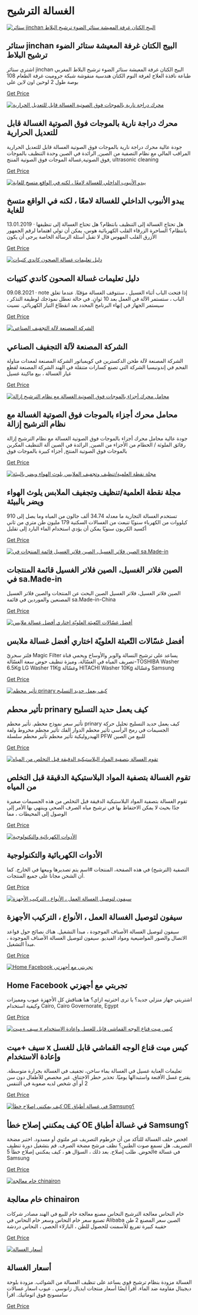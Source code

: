 # الغسالة الترشيح
<a href="https://mnn.zoosnet.net/LR/Chatpre.aspx?id=MNN94995150&p=https://vbl.co.za/" target="_blank">![ستائر jinchan البيج الكتان غرفة المعيشة ستائر الضوء ترشيح البلاط ](https://raw.githubusercontent.com/gcmcrusher/imgs/main/156.jpg)</a>
## ستائر jinchan البيج الكتان غرفة المعيشة ستائر الضوء ترشيح البلاط 
اشتري ستائر jinchan البيج الكتان غرفة المعيشة ستائر الضوء ترشيح البلاط المغربي طباعة نافذة العلاج لغرفة النوم الكتان هندسية منقوشة شبكة جروميت غرفة الطعام 108 بوصة طول 2 لوحين اون لاين على 
<a href="https://mnn.zoosnet.net/LR/Chatpre.aspx?id=MNN94995150&p=https://vbl.co.za/" target="_blank">Get Price</a>
<a href="https://mnn.zoosnet.net/LR/Chatpre.aspx?id=MNN94995150&p=https://vbl.co.za/" target="_blank">![محرك دراجة نارية بالموجات فوق الصوتية الغسالة قابل للتعديل الحرارية ](https://raw.githubusercontent.com/gcmcrusher/imgs/main/342.jpg)</a>
## محرك دراجة نارية بالموجات فوق الصوتية الغسالة قابل للتعديل الحرارية 
جودة عالية محرك دراجة نارية بالموجات فوق الصوتية الغسالة قابل للتعديل الحرارية المراقب المالي مع نظام التصفية من الصين, الرائدة في الصين وحدة التنظيف بالموجات فوق الصوتية,غسالة الموجات فوق الصوتية المنتج, ultrasonic cleaning 
<a href="https://mnn.zoosnet.net/LR/Chatpre.aspx?id=MNN94995150&p=https://vbl.co.za/" target="_blank">Get Price</a>
<a href="https://mnn.zoosnet.net/LR/Chatpre.aspx?id=MNN94995150&p=https://vbl.co.za/" target="_blank">![يبدو الأنبوب الداخلي للغسالة لامعًا ، لكنه في الواقع متسخ للغاية](https://raw.githubusercontent.com/gcmcrusher/imgs/main/783.jpg)</a>
## يبدو الأنبوب الداخلي للغسالة لامعًا ، لكنه في الواقع متسخ للغاية
13.01.2019 · هل تحتاج الغسالة إلى التنظيف بانتظام؟ هل تحتاج الغسالة إلى تنظيفها بانتظام؟ الساحرة الزرقاء القلب الكهربائية هوس، يمكن أن تولي اهتماما لرقم الجمهور الأزرق القلب المهوس قال لا تقبل أسئلة الرسالة الخاصة يرجى أن يكون 
<a href="https://mnn.zoosnet.net/LR/Chatpre.aspx?id=MNN94995150&p=https://vbl.co.za/" target="_blank">Get Price</a>
<a href="https://mnn.zoosnet.net/LR/Chatpre.aspx?id=MNN94995150&p=https://vbl.co.za/" target="_blank">![دليل تعليمات غسالة الصحون كاندي كتيبات](https://raw.githubusercontent.com/gcmcrusher/imgs/main/136.jpg)</a>
## دليل تعليمات غسالة الصحون كاندي كتيبات
09.08.2021 · note إذا فتحت الباب أثناء الغسيل ، ستتوقف الغسالة مؤقتًا. عندما تغلق الباب ، ستستمر الآلة في العمل بعد 10 ثوانٍ. في حالة تعطل نموذجك لوظيفة التذكر ، سيستمر الجهاز في إنهاء البرنامج المحدد بعد انقطاع التيار الكهربائي. نسيت 
<a href="https://mnn.zoosnet.net/LR/Chatpre.aspx?id=MNN94995150&p=https://vbl.co.za/" target="_blank">Get Price</a>
<a href="https://mnn.zoosnet.net/LR/Chatpre.aspx?id=MNN94995150&p=https://vbl.co.za/" target="_blank">![الشركة المصنعة لآلة التجفيف الصناعي](https://raw.githubusercontent.com/gcmcrusher/imgs/main/269.jpg)</a>
## الشركة المصنعة لآلة التجفيف الصناعي
الشركة المصنعة لآلة طحن الدكسترين في كويمباتور الشركة المصنعة لمعدات مناولة الفحم في إندونيسيا الشركة التي تصنع كسارات متنقلة في الهند الشركة المصنعة لقطع غيار الغسالة ، بيع ماكينة غسيل
<a href="https://mnn.zoosnet.net/LR/Chatpre.aspx?id=MNN94995150&p=https://vbl.co.za/" target="_blank">Get Price</a>
<a href="https://mnn.zoosnet.net/LR/Chatpre.aspx?id=MNN94995150&p=https://vbl.co.za/" target="_blank">![محامل محرك أجزاء بالموجات فوق الصوتية الغسالة مع نظام الترشيح إزالة ](https://raw.githubusercontent.com/gcmcrusher/imgs/main/755.jpg)</a>
## محامل محرك أجزاء بالموجات فوق الصوتية الغسالة مع نظام الترشيح إزالة 
جودة عالية محامل محرك أجزاء بالموجات فوق الصوتية الغسالة مع نظام الترشيح إزالة رقائق الملوثة / الحطام من الأجزاء من الصين, الرائدة في الصين آلة التنظيف المكربن بالموجات فوق الصوتية المنتج, أجزاء كبيرة بالموجات فوق 
<a href="https://mnn.zoosnet.net/LR/Chatpre.aspx?id=MNN94995150&p=https://vbl.co.za/" target="_blank">Get Price</a>
<a href="https://mnn.zoosnet.net/LR/Chatpre.aspx?id=MNN94995150&p=https://vbl.co.za/" target="_blank">![مجلة نقطة العلمية/تنظيف وتجفيف الملابس يلوث الهواء ويضر بالبيئة](https://raw.githubusercontent.com/gcmcrusher/imgs/main/788.jpg)</a>
## مجلة نقطة العلمية/تنظيف وتجفيف الملابس يلوث الهواء ويضر بالبيئة
تستخدم الغسالة التجارية ما معدله 34.74 ألف جالون من المياه وما يصل إلى 910 كيلووات من الكهرباء سنويًا تنبعث من الغسالات السكنية 179 مليون طن متري من ثاني أكسيد الكربون سنويًا يمكن أن يؤدي استخدام الماء البارد إلى تقليل 
<a href="https://mnn.zoosnet.net/LR/Chatpre.aspx?id=MNN94995150&p=https://vbl.co.za/" target="_blank">Get Price</a>
<a href="https://mnn.zoosnet.net/LR/Chatpre.aspx?id=MNN94995150&p=https://vbl.co.za/" target="_blank">![الصين فلاتر الغسيل، الصين فلاتر الغسيل قائمة المنتجات في sa.Made-in ](https://raw.githubusercontent.com/gcmcrusher/imgs/main/792.jpg)</a>
## الصين فلاتر الغسيل، الصين فلاتر الغسيل قائمة المنتجات في sa.Made-in 
الصين فلاتر الغسيل، فلاتر الغسيل الصين البحث عن المنتجات والصين فلاتر الغسيل المصنعين والموردين في قائمة sa.Made-in-China
<a href="https://mnn.zoosnet.net/LR/Chatpre.aspx?id=MNN94995150&p=https://vbl.co.za/" target="_blank">Get Price</a>
<a href="https://mnn.zoosnet.net/LR/Chatpre.aspx?id=MNN94995150&p=https://vbl.co.za/" target="_blank">![أفضل غسّالات التّعبئة العلويّة اختاري أفضل غسالة ملابس ](https://raw.githubusercontent.com/gcmcrusher/imgs/main/17.jpg)</a>
## أفضل غسّالات التّعبئة العلويّة اختاري أفضل غسالة ملابس 
فلتر سحريّ Magic Filter يساعد على ترشيح النسالة والوبر والأوساخ ويحمي قناة تصريف المياه في الغسّالة، وميزة تنظيف حوض سعة الغسّالة-TOSHIBA Washer 6.5Kg LG Washer 11Kg وغسّالة HITACHI Washer 10Kg وغسّالة Samsung 
<a href="https://mnn.zoosnet.net/LR/Chatpre.aspx?id=MNN94995150&p=https://vbl.co.za/" target="_blank">Get Price</a>
<a href="https://mnn.zoosnet.net/LR/Chatpre.aspx?id=MNN94995150&p=https://vbl.co.za/" target="_blank">![تأثير محطم prinary كيف يعمل حديد التسليح](https://raw.githubusercontent.com/gcmcrusher/imgs/main/688.jpg)</a>
## تأثير محطم prinary كيف يعمل حديد التسليح
تأثير سعر نموذج محطم. تأثير محطم prinary كيف يعمل حديد التسليح تحليل حركة الجسيمات في رمح الرأسي تأثير محطم الدوار الفك تأثير محطم مخروط ولفة الهيدروليكية تأثير محطم تأثير محطم سلسلة PFW للبيع من الصين
<a href="https://mnn.zoosnet.net/LR/Chatpre.aspx?id=MNN94995150&p=https://vbl.co.za/" target="_blank">Get Price</a>
<a href="https://mnn.zoosnet.net/LR/Chatpre.aspx?id=MNN94995150&p=https://vbl.co.za/" target="_blank">![تقوم الغسالة بتصفية المواد البلاستيكية الدقيقة قبل التخلص من المياه ](https://raw.githubusercontent.com/gcmcrusher/imgs/main/223.jpg)</a>
## تقوم الغسالة بتصفية المواد البلاستيكية الدقيقة قبل التخلص من المياه 
تقوم الغسالة بتصفية المواد البلاستيكية الدقيقة قبل التخلص من هذه الجسيمات صغيرة جدًا بحيث لا يمكن الاحتفاظ بها في ترشيح مياه الصرف الصحي وينتهي بها الأمر إلى الوصول إلى المحيطات ، مما 
<a href="https://mnn.zoosnet.net/LR/Chatpre.aspx?id=MNN94995150&p=https://vbl.co.za/" target="_blank">Get Price</a>
<a href="https://mnn.zoosnet.net/LR/Chatpre.aspx?id=MNN94995150&p=https://vbl.co.za/" target="_blank">![الأدوات الكهربائية والتكنولوجية](https://raw.githubusercontent.com/gcmcrusher/imgs/main/537.jpg)</a>
## الأدوات الكهربائية والتكنولوجية
التصفية (الترشيح) في هذه الصفحة، المنتجات #اسم يتم تصديرها وبيعها في الخارج. كما أن الشحن مجانا على جميع المنتجات.
<a href="https://mnn.zoosnet.net/LR/Chatpre.aspx?id=MNN94995150&p=https://vbl.co.za/" target="_blank">Get Price</a>
<a href="https://mnn.zoosnet.net/LR/Chatpre.aspx?id=MNN94995150&p=https://vbl.co.za/" target="_blank">![سيفون لتوصيل الغسالة العمل ، الأنواع ، التركيب  الأجهزة](https://raw.githubusercontent.com/gcmcrusher/imgs/main/96.jpg)</a>
## سيفون لتوصيل الغسالة العمل ، الأنواع ، التركيب  الأجهزة
سيفون لتوصيل الغسالة الأصناف الموجودة ، مبدأ التشغيل. هناك نصائح حول قواعد الاتصال والصور المواضيعية ومواد الفيديو. سيفون لتوصيل الغسالة الأصناف الموجودة ، مبدأ التشغيل.
<a href="https://mnn.zoosnet.net/LR/Chatpre.aspx?id=MNN94995150&p=https://vbl.co.za/" target="_blank">Get Price</a>
<a href="https://mnn.zoosnet.net/LR/Chatpre.aspx?id=MNN94995150&p=https://vbl.co.za/" target="_blank">![‫تجربتي مع أجهزتي Home Facebook‬](https://raw.githubusercontent.com/gcmcrusher/imgs/main/240.jpg)</a>
## ‫تجربتي مع أجهزتي Home Facebook‬
اشتريتي جهاز منزلي جديد؟ يا ترى اخترتيه ازاي؟ هنا هنناقش كل الأجهزة عيوب ومميزات وكيفية استخدام Cairo, Cairo Governorate, Egypt
<a href="https://mnn.zoosnet.net/LR/Chatpre.aspx?id=MNN94995150&p=https://vbl.co.za/" target="_blank">Get Price</a>
<a href="https://mnn.zoosnet.net/LR/Chatpre.aspx?id=MNN94995150&p=https://vbl.co.za/" target="_blank">![سيف +ميت x كيس ميت قناع الوجه القماشي قابل للغسل وإعادة الاستخدام ](https://raw.githubusercontent.com/gcmcrusher/imgs/main/606.jpg)</a>
## سيف +ميت x كيس ميت قناع الوجه القماشي قابل للغسل وإعادة الاستخدام 
تعليمات العناية غسيل في الغسالة بماء ساخن، تجفيف في الغسالة بحرارة متوسطة. يقترح غسل الأقنعة واستبدالها يوميًا. تحذير خطر الاختناق. غير مخصص للأطفال دون سن 2 أو أي شخص لديه صعوبة في التنفس 
<a href="https://mnn.zoosnet.net/LR/Chatpre.aspx?id=MNN94995150&p=https://vbl.co.za/" target="_blank">Get Price</a>
<a href="https://mnn.zoosnet.net/LR/Chatpre.aspx?id=MNN94995150&p=https://vbl.co.za/" target="_blank">![كيف يمكنني إصلاح خطأ OE في غسالة أطباق Samsung؟](https://raw.githubusercontent.com/gcmcrusher/imgs/main/18.jpg)</a>
## كيف يمكنني إصلاح خطأ OE في غسالة أطباق Samsung؟
افحص خلف الغسالة للتأكد من أن خرطوم التصريف غير ملتوي أو مسدود. اختبر مضخة التصريف. هل تسمع صوت الطنين؟ نظف مرشح مضخة الصرف. قم بتشغيل دورة تنظيف الحوض. طلب إصلاح. بعد ذلك ، السؤال هو ، كيف يمكنني إصلاح خطأ 5e في غسالة Samsung 
<a href="https://mnn.zoosnet.net/LR/Chatpre.aspx?id=MNN94995150&p=https://vbl.co.za/" target="_blank">Get Price</a>
<a href="https://mnn.zoosnet.net/LR/Chatpre.aspx?id=MNN94995150&p=https://vbl.co.za/" target="_blank">![خام معالجة chinairon](https://raw.githubusercontent.com/gcmcrusher/imgs/main/759.jpg)</a>
## خام معالجة chinairon
خام النحاس معالجة الترشيح النحاس مصنع معالجة خام للبيع في الهند مصادر شركات تصنيع سعر خام النحاس وسعر خام النحاس في Alibaba الصين سعر المصنع 2 طن حقيبة كبيرة تفريغ للأسمنت للحصول للطن ، البازلاء الحصى ، النحاس دردشة
<a href="https://mnn.zoosnet.net/LR/Chatpre.aspx?id=MNN94995150&p=https://vbl.co.za/" target="_blank">Get Price</a>
<a href="https://mnn.zoosnet.net/LR/Chatpre.aspx?id=MNN94995150&p=https://vbl.co.za/" target="_blank">![أسعار الغسالة](https://raw.githubusercontent.com/gcmcrusher/imgs/main/359.jpg)</a>
## أسعار الغسالة
الغسالة مزودة بنظام ترشيح قوي يساعد على تنظيف الغسالة من الشوائب. مزودة بلوحة ديجيتال مقاومة ضد الماء. اقرأ ايضًا أسعار منتجات ايديال زانوسي . عيوب اسعار غسالات سامسونج فوق اتوماتيك. اقرأ 
<a href="https://mnn.zoosnet.net/LR/Chatpre.aspx?id=MNN94995150&p=https://vbl.co.za/" target="_blank">Get Price</a>
